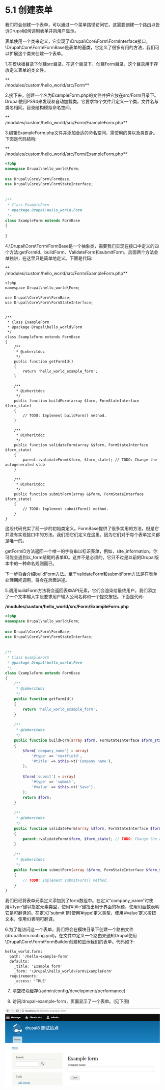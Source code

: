# 5.1 创建表单

我们将会创建一个表单，可以通过一个菜单路径访问它。这需要创建一个路由以告诉Drupal如何调用表单并向用户显示。

表单使用一个类来定义，它实现了\Drupal\Core\Form\FormInterface接口，\Drupal\Core\Form\FormBase是表单的基类，它定义了很多有用的方法，我们可以扩展这个类来创建一个表单。

1.在模块根目录下创建src目录，在这个目录下，创建Form目录，这个目录用于存放定义表单的类文件。

**  
/modules/custom/hello\_world/src/Form**

2.接下来，创建一个名为ExampleForm.php的文件并把它放在src/Form目录下。Drupal使用PSR4来发现和自动加载类。它要求每个文件只定义一个类，文件名与类名相同。目录结构模拟命名空间。

**  
/modules/custom/hello\_world/src/Form/ExampleForm.php**

3.编辑ExampleForm.php文件并添加合适的命名空间，需使用的类以及类自身。下面是代码结构:

**  
/modules/custom/hello\_world/src/Form/ExampleForm.php**

```php
<?php
namespace Drupal\hello_world\Form;

use Drupal\Core\Form\FormBase;
use Drupal\Core\Form\FormStateInterface;


/**
 * Class ExampleForm
 * @package Drupal\hello_world\Form
 */
class ExampleForm extends FormBase
{

}
```

4.\Drupal\Core\Form\FormBase是一个抽象类，需要我们实现在接口中定义的四个方法:getFormId、buildForm、ValidateForm和submitForm。后面两个方法会单独讲，在这里只是简单地定义。下面是代码:

**  
/modules/custom/hello\_world/src/Form/ExampleForm.php**

```
<?php
namespace Drupal\hello_world\Form;

use Drupal\Core\Form\FormBase;
use Drupal\Core\Form\FormStateInterface;


/**
 * Class ExampleForm
 * @package Drupal\hello_world\Form
 */
class ExampleForm extends FormBase
{
    /**
     * @inheritdoc
     */
    public function getFormId()
    {
        return 'hello_world_example_form';
    }

    /**
     * @inheritdoc
     */
    public function buildForm(array $form, FormStateInterface $form_state)
    {
        // TODO: Implement buildForm() method.
    }

    /**
     * @inheritdoc
     */
    public function validateForm(array &$form, FormStateInterface $form_state)
    {
        parent::validateForm($form, $form_state); // TODO: Change the autogenerated stub
    }

    /**
     * @inheritdoc
     */
    public function submitForm(array &$form, FormStateInterface $form_state)
    {
        // TODO: Implement submitForm() method.
    }
}
```

这段代码充实了前一步的初始类定义。FormBase提供了很多实用的方法，但是它并没有实现接口中的方法。我们把它们定义在这里，因为它们对于每个表单定义都是唯一的。

getFormID方法返回一个唯一的字符串以标识表单，例如，site\_information。你可能会遇到以\_form结尾的表单ID。这并不是必须的，它只不过是以前的Drupal版本中的一种命名规则而已。

下一步将会介绍buildForm方法。至于validateForm和submitForm方法是在表单处理期间调用，将会在后面讲述。

5.调用buildForm方法将会返回表单API元素，它们会渲染给最终用户。我们添加了一个文本输入字段要求用户输入公司名称和一个提交按钮。下面是代码:

**/modules/custom/hello\_world/src/Form/ExampleForm.php**

```php
<?php
namespace Drupal\hello_world\Form;

use Drupal\Core\Form\FormBase;
use Drupal\Core\Form\FormStateInterface;


/**
 * Class ExampleForm
 * @package Drupal\hello_world\Form
 */
class ExampleForm extends FormBase
{
    /**
     * @inheritdoc
     */
    public function getFormId()
    {
        return 'hello_world_example_form';
    }

    /**
     * @inheritdoc
     */
    public function buildForm(array $form, FormStateInterface $form_state)
    {
        $form['company_name'] = array(
            '#type' => 'textfield',
            '#title' => $this->t('Company name'),
        );

        $form['submit'] = array(
            '#type' => 'submit',
            '#value' => $this->t('Save'),
        );
        return $form;
    }

    /**
     * @inheritdoc
     */
    public function validateForm(array &$form, FormStateInterface $form_state)
    {
        parent::validateForm($form, $form_state); // TODO: Change the autogenerated stub
    }

    /**
     * @inheritdoc
     */
    public function submitForm(array &$form, FormStateInterface $form_state)
    {
        // TODO: Implement submitForm() method.
    }
}
```

我们已经将表单元素定义添加到了form数组中。在定义”company\_name”时使用’\#type’键以指定元素类型，使用’\#title’键指出用于界面的标题，使用t\(\)函数表明它是可翻译的。在定义\[‘submit’\]时使用’\#type’定义类型，使用’\#value’定义按钮文本，使用t\(\)表明可翻译。

6.为了能访问这一个表单，我们将会在模块目录下创建一个路由文件\(drupalform.routing.yml\)。在文件中定义一个路由来通知Drupal使用\Drupal\Core\Form\FormBuilder创建和显示我们的表单。代码如下:

```
hello_world.form:
  path: '/hello-example-form'
  defaults:
    _title: 'Example form'
    _form: '\Drupal\hello_world\Form\ExampleForm'
  requirements:
    _access: 'TRUE'
```

7. 清空模块缓存\(/admin/config/development/performance\)

8. 访问/drupal-example-form，页面显示了一个表单。\(见下图\)

![](/assets/10.png)

